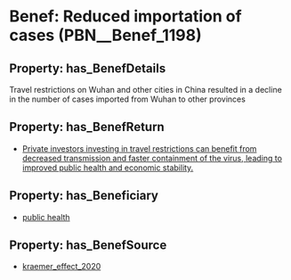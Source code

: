 # Benef: __Reduced importation of cases__ (PBN__Benef_1198)

## Property: has_BenefDetails

Travel restrictions on Wuhan and other cities in China resulted in a decline in the number of cases imported from Wuhan to other provinces

## Property: has_BenefReturn

* [Private investors investing in travel restrictions can benefit from decreased transmission and faster containment of the virus, leading to improved public health and economic stability.](../BenefReturn/PBN__BenefReturn_1338)

## Property: has_Beneficiary

* [public health](../Stakeholder/PBN__Stakeholder_58)

## Property: has_BenefSource

* [kraemer_effect_2020](../Article/PBN__Article_248)

